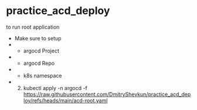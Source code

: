 # practice_acd_deploy

to run root application
- Make sure to setup
- - argocd Project
- - argocd Repo
- - k8s namespace
- 2) kubectl apply -n argocd -f https://raw.githubusercontent.com/DmitryShevkun/practice_acd_deploy/refs/heads/main/acd-root.yaml
